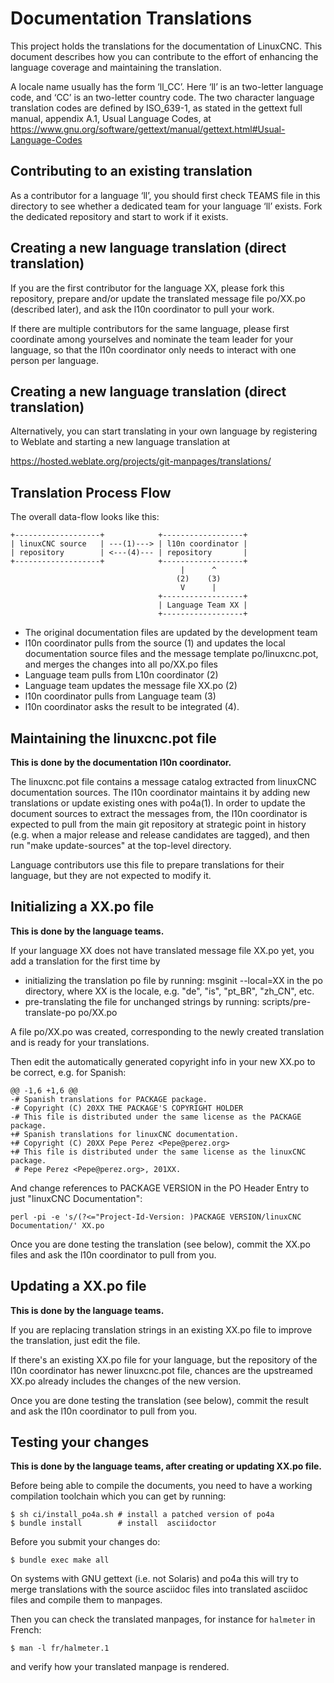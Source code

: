 # Documentation Translations

This project holds the translations for the documentation of LinuxCNC. This
document describes how you can contribute to the effort of enhancing
the language coverage and maintaining the translation.

A locale name usually has the form ‘ll_CC’. Here ‘ll’ is an two-letter language 
code, and ‘CC’ is an two-letter country code.
The two character language translation codes are defined by ISO_639-1,
as stated in the gettext full manual, appendix A.1, Usual Language
Codes, at
https://www.gnu.org/software/gettext/manual/gettext.html#Usual-Language-Codes

## Contributing to an existing translation

As a contributor for a language ‘ll’, you should first check TEAMS file
in this directory to see whether a dedicated team for your language ‘ll’
exists. Fork the dedicated repository and start to work if it exists.

## Creating a new language translation (direct translation)

If you are the first contributor for the language XX, please fork this
repository, prepare and/or update the translated message file
po/XX.po (described later), and ask the l10n coordinator
to pull your work.

If there are multiple contributors for the same language, please first
coordinate among yourselves and nominate the team leader for your
language, so that the l10n coordinator only needs to interact with one
person per language.

## Creating a new language translation (direct translation)

Alternatively, you can start translating in your own language by
registering to Weblate and starting a new language translation at

https://hosted.weblate.org/projects/git-manpages/translations/

## Translation Process Flow

The overall data-flow looks like this:

    +-------------------+            +------------------+
    | linuxCNC source   | ---(1)---> | l10n coordinator |
    | repository        | <---(4)--- | repository       |
    +-------------------+            +------------------+
                                          |      ^
                                         (2)    (3)
                                          V      |
                                     +------------------+
                                     | Language Team XX |
                                     +------------------+

 * The original documentation files are updated by the development team
 * l10n coordinator pulls from the source (1) and updates the local
   documentation source files and the message template
   po/linuxcnc.pot, and merges the changes into all
   po/XX.po files
 * Language team pulls from L10n coordinator (2)
 * Language team updates the message file XX.po (2)
 * l10n coordinator pulls from Language team (3)
 * l10n coordinator asks the result to be integrated (4).

## Maintaining the linuxcnc.pot file

**This is done by the documentation l10n coordinator.**

The linuxcnc.pot file contains a message catalog extracted from
linuxCNC documentation sources. The l10n coordinator maintains it by
adding new translations or update existing ones with po4a(1).  In
order to update the document sources to extract the messages from, the
l10n coordinator is expected to pull from the main git repository at
strategic point in history (e.g. when a major release and release
candidates are tagged), and then run "make update-sources" at the
top-level directory.

Language contributors use this file to prepare translations for their
language, but they are not expected to modify it.


## Initializing a XX.po file

**This is done by the language teams.**

If your language XX does not have translated message file
XX.po yet, you add a translation for the first time by

 * initializing the translation po file by running:
       msginit --local=XX
   in the po directory, where XX is the locale, e.g. "de", "is", "pt_BR",
   "zh_CN", etc.
 * pre-translating the file for unchanged strings by running:
       scripts/pre-translate-po po/XX.po

A file po/XX.po was created, corresponding
to the newly created translation and is ready for your translations.

Then edit the automatically generated copyright info in your new
XX.po to be correct, e.g. for Spanish:

    @@ -1,6 +1,6 @@
    -# Spanish translations for PACKAGE package.
    -# Copyright (C) 20XX THE PACKAGE'S COPYRIGHT HOLDER
    -# This file is distributed under the same license as the PACKAGE package.
    +# Spanish translations for linuxCNC documentation.
    +# Copyright (C) 20XX Pepe Perez <Pepe@perez.org>
    +# This file is distributed under the same license as the linuxCNC package.
     # Pepe Perez <Pepe@perez.org>, 201XX.

And change references to PACKAGE VERSION in the PO Header Entry to
just "linuxCNC Documentation":

    perl -pi -e 's/(?<="Project-Id-Version: )PACKAGE VERSION/linuxCNC
    Documentation/' XX.po

Once you are done testing the translation (see below), commit the
XX.po files and ask the l10n coordinator to pull from you.

## Updating a XX.po file

**This is done by the language teams.**

If you are replacing translation strings in an existing
XX.po file to improve the translation, just edit the file.

If there's an existing XX.po file for your language, but
the repository of the l10n coordinator has newer linuxcnc.pot
file, chances are the upstreamed XX.po already includes the
changes of the new version.

Once you are done testing the translation (see below), commit the result
and ask the l10n coordinator to pull from you.

## Testing your changes

**This is done by the language teams, after creating or updating
XX.po file.**


Before being able to compile the documents, you need to have a working
compilation toolchain which you can get by running:

    $ sh ci/install_po4a.sh # install a patched version of po4a
    $ bundle install        # install  asciidoctor

Before you submit your changes do:

    $ bundle exec make all

On systems with GNU gettext (i.e. not Solaris) and po4a this will try
to merge translations with the source asciidoc files into translated
asciidoc files and compile them to manpages.

Then you can check the translated manpages, for instance for `halmeter`
in French:

    $ man -l fr/halmeter.1

and verify how your translated manpage is rendered.
